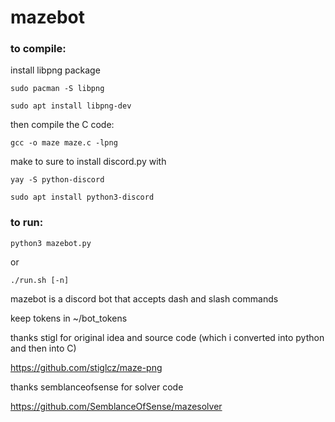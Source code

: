 # mazebot

### to compile:

install libpng package
```
sudo pacman -S libpng

sudo apt install libpng-dev
```
then compile the C code:
```
gcc -o maze maze.c -lpng
```
make to sure to install discord.py with
```
yay -S python-discord

sudo apt install python3-discord
```
### to run:
```
python3 mazebot.py 
```
or
```
./run.sh [-n]
```

mazebot is a discord bot that accepts dash and slash commands

keep tokens in ~/bot_tokens

thanks stigl for original idea and source code (which i converted into python and then into C)

https://github.com/stiglcz/maze-png

thanks semblanceofsense for solver code

https://github.com/SemblanceOfSense/mazesolver
